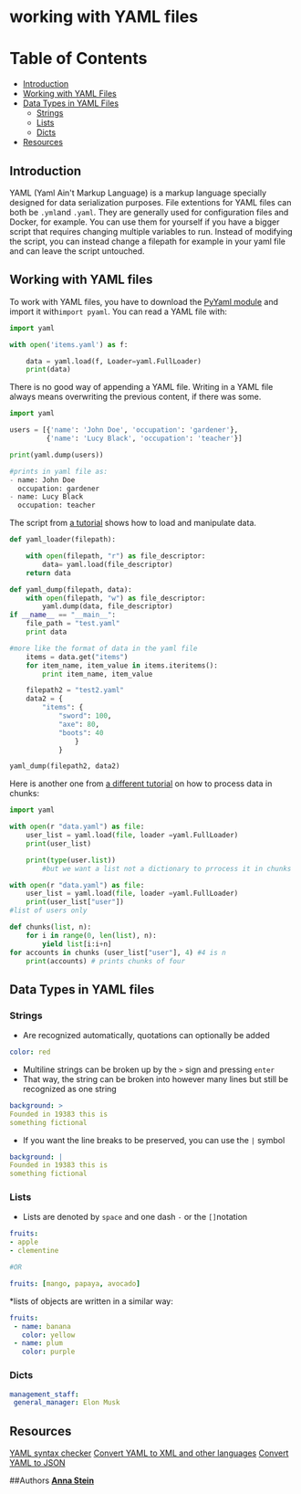 # working with YAML files

# Table of Contents
- [Introduction](#Introduction)
- [Working with YAML Files](#working)
- [Data Types in YAML Files](#datatypes)
    - [Strings](#strings)
    - [Lists](#lists)
    - [Dicts](#dicts)
- [Resources](#resources)



## Introduction <a name="Introduction"></a>
YAML (Yaml Ain't Markup Language) is a markup language specially designed for data serialization purposes. File extentions for YAML files can both be `.yml`and `.yaml`. They are generally used for configuration files and Docker, for example. You can use them for yourself if you have a bigger script that requires changing multiple variables to run. Instead of modifying the script, you can instead change a filepath for example in your yaml file and can leave the script untouched.

## Working with YAML files<a name="working"></a>
To work with YAML files, you have to download the <a href="https://pyyaml.org/">PyYaml module</a> and import it with`import pyaml`.
You can read a YAML file with:
```python
import yaml

with open('items.yaml') as f:

    data = yaml.load(f, Loader=yaml.FullLoader)
    print(data)
```
There is no good way of appending a YAML file. Writing in a YAML file always means overwriting the previous content, if there was some.
```python
import yaml

users = [{'name': 'John Doe', 'occupation': 'gardener'},
         {'name': 'Lucy Black', 'occupation': 'teacher'}]

print(yaml.dump(users))

#prints in yaml file as:
- name: John Doe
  occupation: gardener
- name: Lucy Black
  occupation: teacher
```
The script from <a href="https://pyyaml.org/">a tutorial</a> shows how to load and manipulate data.
```python
def yaml_loader(filepath):

	with open(filepath, "r") as file_descriptor:
		data= yaml.load(file_descriptor)
	return data

def yaml_dump(filepath, data):
	with open(filepath, "w") as file_descriptor:
		yaml.dump(data, file_descriptor)
if __name__ == "__main__":
	file_path = "test.yaml"
	print data

#more like the format of data in the yaml file
	items = data.get("items")
	for item_name, item_value in items.iteritems():
		print item_name, item_value

	filepath2 = "test2.yaml"
	data2 = {
	    "items": {
			"sword": 100,
			"axe": 80,
			"boots": 40
				}
	        }

yaml_dump(filepath2, data2)
```
Here is another one from <a href="https://www.youtube.com/watch?v=rQ3U5VEGg7Q">a different tutorial</a> on how to process data in chunks:
```python
import yaml

with open(r "data.yaml") as file:
	user_list = yaml.load(file, loader =yaml.FullLoader)
	print(user_list)

	print(type(user.list))
		#but we want a list not a dictionary to prrocess it in chunks

with open(r "data.yaml") as file:
	user_list = yaml.load(file, loader =yaml.FullLoader)
	print(user_list["user"])
#list of users only

def chunks(list, n):
	for i in range(0, len(list), n):
		yield list[i:i+n]
for accounts in chunks (user_list["user"], 4) #4 is n
	print(accounts) # prints chunks of four
```

## Data Types in YAML files<a name="datatypes"></a>
### Strings<a name="strings"></a>
* Are recognized automatically, quotations can optionally be added
```yaml
color: red
```
* Multiline strings can be broken up by the `>` sign and pressing `enter`
* That way, the string can be broken into however many lines but still be recognized as one string
```yaml
background: >
Founded in 19383 this is
something fictional
```
* If you want the line breaks to be preserved, you can use the `|` symbol

```yaml
background: |
Founded in 19383 this is
something fictional
```

### Lists<a name="lists"></a>
* Lists are denoted by `space` and one dash `-` or the `[]`notation
```Yaml
fruits:
- apple
- clementine

#OR

fruits: [mango, papaya, avocado]
```
*lists of objects are written in a similar way:
```YAML
fruits:
 - name: banana
   color: yellow
 - name: plum
   color: purple
```

### Dicts<a name="dicts"></a>
```YAML
management_staff:
 general_manager: Elon Musk
```

## Resources<a name="resources"></a>
<a href="https://yamlchecker.com/">YAML syntax checker</a>
<a href="https://onlinexmltools.com/">Convert YAML to XML and other languages</a>
<a href="https://jsonformatter.org/yaml-to-json">Convert YAML to JSON</a>

##Authors
[**Anna Stein**](https://slam.phil.hhu.de/authors/anna/)
